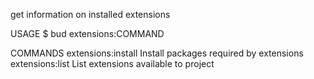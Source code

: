 get information on installed extensions

USAGE
$ bud extensions:COMMAND

COMMANDS
extensions:install Install packages required by extensions
extensions:list List extensions available to project
